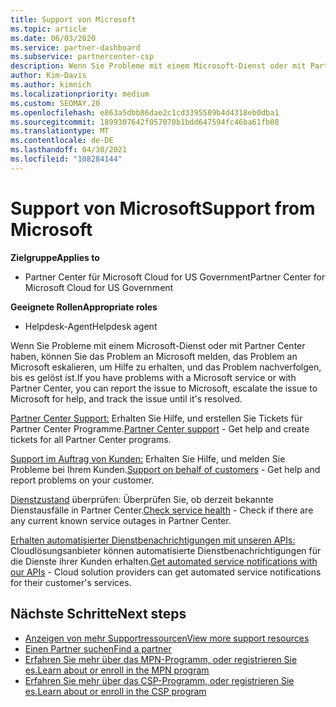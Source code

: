 ```yaml
---
title: Support von Microsoft
ms.topic: article
ms.date: 06/03/2020
ms.service: partner-dashboard
ms.subservice: partnercenter-csp
description: Wenn Sie Probleme mit einem Microsoft-Dienst oder mit Partner Center haben, können Sie an Microsoft eskalieren, um Hilfe zu erhalten, und das Problem nachverfolgen, bis es gelöst ist.
author: Kim-Davis
ms.author: kimnich
ms.localizationpriority: medium
ms.custom: SEOMAY.20
ms.openlocfilehash: e863a5dbb86dae2c1cd3395589b4d4318eb0dba1
ms.sourcegitcommit: 1899307642f057070b1bdd647594fc46ba61fb08
ms.translationtype: MT
ms.contentlocale: de-DE
ms.lasthandoff: 04/30/2021
ms.locfileid: "108284144"
---
```

# <a name="support-from-microsoft"></a><span data-ttu-id="5074b-103">Support von Microsoft</span><span class="sxs-lookup"><span data-stu-id="5074b-103">Support from Microsoft</span></span>

<span data-ttu-id="5074b-104">**Zielgruppe**</span><span class="sxs-lookup"><span data-stu-id="5074b-104">**Applies to**</span></span>

- <span data-ttu-id="5074b-105">Partner Center für Microsoft Cloud for US Government</span><span class="sxs-lookup"><span data-stu-id="5074b-105">Partner Center for Microsoft Cloud for US Government</span></span>

<span data-ttu-id="5074b-106">**Geeignete Rollen**</span><span class="sxs-lookup"><span data-stu-id="5074b-106">**Appropriate roles**</span></span>

- <span data-ttu-id="5074b-107">Helpdesk-Agent</span><span class="sxs-lookup"><span data-stu-id="5074b-107">Helpdesk agent</span></span>

<span data-ttu-id="5074b-108">Wenn Sie Probleme mit einem Microsoft-Dienst oder mit Partner Center haben, können Sie das Problem an Microsoft melden, das Problem an Microsoft eskalieren, um Hilfe zu erhalten, und das Problem nachverfolgen, bis es gelöst ist.</span><span class="sxs-lookup"><span data-stu-id="5074b-108">If you have problems with a Microsoft service or with Partner Center, you can report the issue to Microsoft, escalate the issue to Microsoft for help, and track the issue until it's resolved.</span></span>

<span data-ttu-id="5074b-109">[Partner Center Support:](report-problems-with-partner-center.md) Erhalten Sie Hilfe, und erstellen Sie Tickets für Partner Center Programme.</span><span class="sxs-lookup"><span data-stu-id="5074b-109">[Partner Center support](report-problems-with-partner-center.md) - Get help and create tickets for all Partner Center programs.</span></span>

<span data-ttu-id="5074b-110">[Support im Auftrag von Kunden:](report-problems-on-behalf-of-a-customer.md) Erhalten Sie Hilfe, und melden Sie Probleme bei Ihrem Kunden.</span><span class="sxs-lookup"><span data-stu-id="5074b-110">[Support on behalf of customers](report-problems-on-behalf-of-a-customer.md) - Get help and report problems on your customer.</span></span>

<span data-ttu-id="5074b-111">[Dienstzustand](check-service-health.md) überprüfen: Überprüfen Sie, ob derzeit bekannte Dienstausfälle in Partner Center.</span><span class="sxs-lookup"><span data-stu-id="5074b-111">[Check service health](check-service-health.md) - Check if there are any current known service outages in Partner Center.</span></span>

<span data-ttu-id="5074b-112">[Erhalten automatisierter Dienstbenachrichtigungen mit unseren APIs:](get-automated-service-notifications-with-our-apis.md) Cloudlösungsanbieter können automatisierte Dienstbenachrichtigungen für die Dienste ihrer Kunden erhalten.</span><span class="sxs-lookup"><span data-stu-id="5074b-112">[Get automated service notifications with our APIs](get-automated-service-notifications-with-our-apis.md) - Cloud solution providers can get automated service notifications for their customer's services.</span></span>

## <a name="next-steps"></a><span data-ttu-id="5074b-113">Nächste Schritte</span><span class="sxs-lookup"><span data-stu-id="5074b-113">Next steps</span></span>

- [<span data-ttu-id="5074b-114">Anzeigen von mehr Supportressourcen</span><span class="sxs-lookup"><span data-stu-id="5074b-114">View more support resources</span></span>](https://partner.microsoft.com/support/?stage=1)
- [<span data-ttu-id="5074b-115">Einen Partner suchen</span><span class="sxs-lookup"><span data-stu-id="5074b-115">Find a partner</span></span>](find-a-partner.md)
- [<span data-ttu-id="5074b-116">Erfahren Sie mehr über das MPN-Programm, oder registrieren Sie es.</span><span class="sxs-lookup"><span data-stu-id="5074b-116">Learn about or enroll in the MPN program</span></span>](https://partner.microsoft.com/membership)
- [<span data-ttu-id="5074b-117">Erfahren Sie mehr über das CSP-Programm, oder registrieren Sie es.</span><span class="sxs-lookup"><span data-stu-id="5074b-117">Learn about or enroll in the CSP program</span></span>](https://partner.microsoft.com/membership/cloud-solution-provider)
